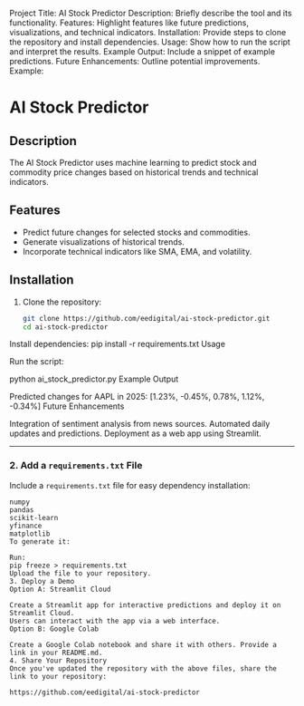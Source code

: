 
Project Title: AI Stock Predictor
Description: Briefly describe the tool and its functionality.
Features: Highlight features like future predictions, visualizations, and technical indicators.
Installation: Provide steps to clone the repository and install dependencies.
Usage: Show how to run the script and interpret the results.
Example Output: Include a snippet of example predictions.
Future Enhancements: Outline potential improvements.
Example:

# AI Stock Predictor

## Description
The AI Stock Predictor uses machine learning to predict stock and commodity price changes based on historical trends and technical indicators.

## Features
- Predict future changes for selected stocks and commodities.
- Generate visualizations of historical trends.
- Incorporate technical indicators like SMA, EMA, and volatility.

## Installation
1. Clone the repository:
   ```bash
   git clone https://github.com/eedigital/ai-stock-predictor.git
   cd ai-stock-predictor
Install dependencies:
pip install -r requirements.txt
Usage

Run the script:

python ai_stock_predictor.py
Example Output

Predicted changes for AAPL in 2025:
[1.23%, -0.45%, 0.78%, 1.12%, -0.34%]
Future Enhancements

Integration of sentiment analysis from news sources.
Automated daily updates and predictions.
Deployment as a web app using Streamlit.

---

### **2. Add a `requirements.txt` File**
Include a `requirements.txt` file for easy dependency installation:
```plaintext
numpy
pandas
scikit-learn
yfinance
matplotlib
To generate it:

Run:
pip freeze > requirements.txt
Upload the file to your repository.
3. Deploy a Demo
Option A: Streamlit Cloud

Create a Streamlit app for interactive predictions and deploy it on Streamlit Cloud.
Users can interact with the app via a web interface.
Option B: Google Colab

Create a Google Colab notebook and share it with others. Provide a link in your README.md.
4. Share Your Repository
Once you've updated the repository with the above files, share the link to your repository:

https://github.com/eedigital/ai-stock-predictor
